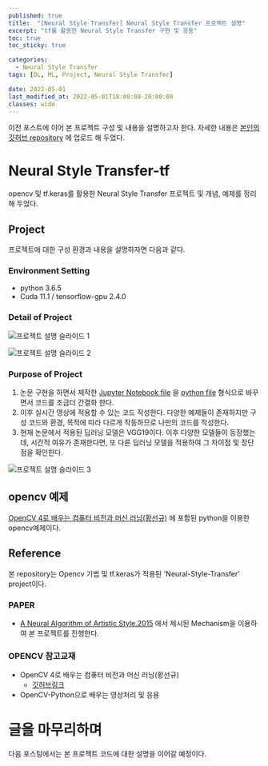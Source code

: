 ```yaml
---
published: true
title:  "[Neural Style Transfer] Neural Style Transfer 프로젝트 설명"
excerpt: "tf를 활용한 Neural Style Transfer 구현 및 응용"
toc: true
toc_sticky: true

categories:
  - Neural Style Transfer
tags: [DL, ML, Project, Neural Style Transfer]

date: 2022-05-01
last_modified_at: 2022-05-01T18:00:00-20:00:00
classes: wide
---
```


이전 포스트에 이어 본 프로젝트 구성 및 내용을 설명하고자 한다.
자세한 내용은 [본인의 깃허브 repository](https://github.com/sehooni/Neural-Style-Transfer_tf)
에 업로드 해 두었다.

# Neural Style Transfer-tf
opencv 및 tf.keras를 활용한 Neural Style Transfer 프로젝트 및 개념, 예제를 정리해 두었다.

## Project
프로젝트에 대한 구성 환경과 내용을 설명하자면 다음과 같다.

### Environment Setting
- python 3.6.5  
- Cuda 11.1 / tensorflow-gpu 2.4.0

### Detail of Project
![프로젝트 설명 슬라이드 1](https://user-images.githubusercontent.com/84653623/165943832-b93feebd-beb6-4965-970b-360836194f44.png)

![프로젝트 설명 슬라이드 2](https://user-images.githubusercontent.com/84653623/165943884-6d3c0559-dec9-4d59-8ec0-184fef17b99b.png)

### Purpose of Project
1. 논문 구현을 하면서 제작한 [Jupyter Notebook file](https://github.com/sehooni/Neural-Style-Transfer_tf/blob/master/project/Neural_Style_Transfer_code.ipynb)
을 [python file](https://github.com/sehooni/Neural-Style-Transfer_tf/blob/master/project/Neural_Style_Transfer.py) 형식으로 바꾸면서 코드를 조금더 간결화 한다.
2. 이후 실시간 영상에 적용할 수 있는 코드 작성한다. 다양한 예제들이 존재하지만 구성 코드와 환경, 목적에 따라 다르게 작동하므로 나만의 코드를 작성한다.
3. 현재 논문에서 적용된 딥러닝 모델은 VGG19이다. 이후 다양한 모델들이 등장했는데, 시간적 여유가 존재한다면, 또 다른 딥러닝 모델을 적용하여 그 차이점 및 장단점을 확인한다.

![프로젝트 설명 슬라이드 3](https://user-images.githubusercontent.com/84653623/165943965-d9363c97-f501-458f-b52e-7aeeb7b2c7d4.png)


## opencv 예제
[OpenCV 4로 배우는 컴퓨터 비전과 머신 러닝(황선규)](https://github.com/sehooni/Neural-Style-Transfer_tf/blob/master/opencv%20%EC%98%88%EC%A0%9C/README.md)
에 포함된 python을 이용한 opencv예제이다.


## Reference
본 repository는 Opencv 기법 및 tf.keras가 적용된 'Neural-Style-Transfer' project이다.

### PAPER
- [A Neural Algorithm of Artistic Style.2015](https://arxiv.org/abs/1508.06576) 에서 제시된 Mechanism을 이용하여 본 프로젝트를 진행한다.

### OPENCV 참고교재
- OpenCV 4로 배우는 컴퓨터 비전과 머신 러닝(황선규)
  - [깃허브링크](https://github.com/sunkyoo/opencv4cvml)
- OpenCV-Python으로 배우는 영상처리 및 응용

# 글을 마무리하며
다음 포스팅에서는 본 프로젝트 코드에 대한 설명을 이어갈 예정이다.
